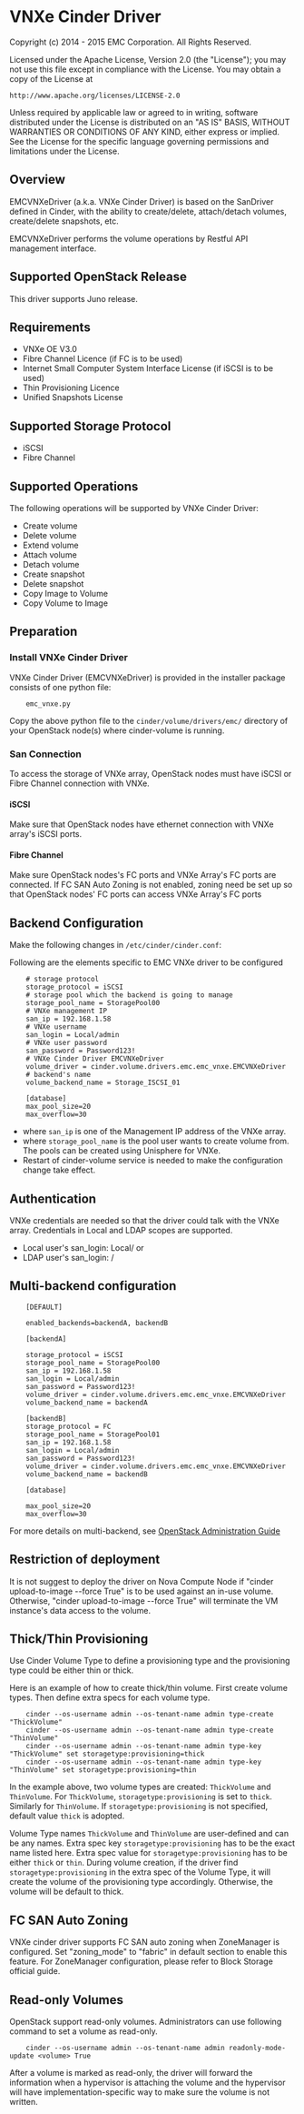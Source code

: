 # VNXe Cinder Driver

Copyright (c) 2014 - 2015 EMC Corporation.
All Rights Reserved.

Licensed under the Apache License, Version 2.0 (the "License"); you may not use this file except in compliance with the License. You may obtain a copy of the License at

    http://www.apache.org/licenses/LICENSE-2.0

Unless required by applicable law or agreed to in writing, software distributed under the License is distributed on an "AS IS" BASIS, WITHOUT WARRANTIES OR CONDITIONS OF ANY KIND, either express or implied.
See the License for the specific language governing permissions and limitations under the License.

## Overview

EMCVNXeDriver (a.k.a. VNXe Cinder Driver) is based on the SanDriver defined in Cinder, with the ability to create/delete, attach/detach volumes, create/delete snapshots, etc. 

EMCVNXeDriver performs the volume operations by Restful API management interface. 

## Supported OpenStack Release

This driver supports Juno release.

## Requirements

* VNXe OE V3.0
* Fibre Channel Licence (if FC is to be used)
* Internet Small Computer System Interface License (if iSCSI is to be used)
* Thin Provisioning Licence
* Unified Snapshots License

## Supported Storage Protocol

* iSCSI
* Fibre Channel

## Supported Operations

The following operations will be supported by VNXe Cinder Driver:

* Create volume
* Delete volume
* Extend volume
* Attach volume
* Detach volume
* Create snapshot
* Delete snapshot
* Copy Image to Volume
* Copy Volume to Image

## Preparation

### Install VNXe Cinder Driver

VNXe Cinder Driver (EMCVNXeDriver) is provided in the installer package consists of one python file:

        emc_vnxe.py
                                
Copy the above python file to the `cinder/volume/drivers/emc/` directory of your OpenStack node(s) where cinder-volume is running.

### San Connection

To access the storage of VNXe array, OpenStack nodes must have iSCSI or Fibre Channel connection with VNXe.

#### iSCSI

Make sure that OpenStack nodes have ethernet connection with VNXe array's iSCSI ports.

#### Fibre Channel

Make sure OpenStack nodes's FC ports and VNXe Array's FC ports are connected. If FC SAN Auto Zoning is not enabled, zoning need be set up so that OpenStack nodes' FC ports can access VNXe Array's FC ports

## Backend Configuration

Make the following changes in `/etc/cinder/cinder.conf`:

Following are the elements specific to EMC VNXe driver to be configured

        # storage protocol 
        storage_protocol = iSCSI
        # storage pool which the backend is going to manage
        storage_pool_name = StoragePool00
        # VNXe management IP 
        san_ip = 192.168.1.58
        # VNXe username
        san_login = Local/admin
        # VNXe user password
        san_password = Password123!
        # VNXe Cinder Driver EMCVNXeDriver
        volume_driver = cinder.volume.drivers.emc.emc_vnxe.EMCVNXeDriver
        # backend's name
        volume_backend_name = Storage_ISCSI_01

        [database]
        max_pool_size=20
        max_overflow=30


* where `san_ip` is one of the Management IP address of the VNXe array.
* where `storage_pool_name` is the pool user wants to create volume from. The pools can be created using Unisphere for VNXe.
* Restart of cinder-volume service is needed to make the configuration change take effect.

## Authentication

VNXe credentials are needed so that the driver could talk with the VNXe array. Credentials in Local and LDAP scopes are supported.

* Local user's san_login: Local/<username> or <username>
* LDAP user's san_login: <LDAP Domain Name>/<username>

## Multi-backend configuration

        [DEFAULT]

        enabled_backends=backendA, backendB

        [backendA]

        storage_protocol = iSCSI
        storage_pool_name = StoragePool00
        san_ip = 192.168.1.58
        san_login = Local/admin
        san_password = Password123!
        volume_driver = cinder.volume.drivers.emc.emc_vnxe.EMCVNXeDriver
        volume_backend_name = backendA

        [backendB]
        storage_protocol = FC
        storage_pool_name = StoragePool01
        san_ip = 192.168.1.58
        san_login = Local/admin
        san_password = Password123!
        volume_driver = cinder.volume.drivers.emc.emc_vnxe.EMCVNXeDriver
        volume_backend_name = backendB

        [database]

        max_pool_size=20
        max_overflow=30

For more details on multi-backend, see [OpenStack Administration Guide](http://docs.openstack.org/admin-guide-cloud/content/multi_backend.html)

## Restriction of deployment

It is not suggest to deploy the driver on Nova Compute Node if "cinder upload-to-image --force True" is to be used against an in-use volume. Otherwise, "cinder upload-to-image --force True" will terminate the VM instance's data access to the volume.

## Thick/Thin Provisioning

Use Cinder Volume Type to define a provisioning type and the provisioning type could be either thin or thick.

Here is an example of how to create thick/thin volume. First create volume types. Then define extra specs for each volume type.

        cinder --os-username admin --os-tenant-name admin type-create "ThickVolume"
        cinder --os-username admin --os-tenant-name admin type-create "ThinVolume"
        cinder --os-username admin --os-tenant-name admin type-key "ThickVolume" set storagetype:provisioning=thick
        cinder --os-username admin --os-tenant-name admin type-key "ThinVolume" set storagetype:provisioning=thin

In the example above, two volume types are created: `ThickVolume` and `ThinVolume`. For `ThickVolume`, `storagetype:provisioning` is set to `thick`. Similarly for `ThinVolume`. If `storagetype:provisioning` is not specified, default value `thick` is adopted.

Volume Type names `ThickVolume` and `ThinVolume` are user-defined and can be any names. Extra spec key `storagetype:provisioning` has to be the exact name listed here. Extra spec value for `storagetype:provisioning` has to be either `thick` or `thin`.
During volume creation, if the driver find `storagetype:provisioning` in the extra spec of the Volume Type, it will create the volume of the provisioning type accordingly. Otherwise, the volume will be default to thick.

## FC SAN Auto Zoning

VNXe cinder driver supports FC SAN auto zoning when ZoneManager is configured. Set "zoning_mode" to "fabric" in default section to enable this feature. For ZoneManager configuration, please refer to Block Storage official guide.

## Read-only Volumes

OpenStack support read-only volumes. Administrators can use following command to set a volume as read-only.

        cinder --os-username admin --os-tenant-name admin readonly-mode-update <volume> True

After a volume is marked as read-only, the driver will forward the information when a hypervisor is attaching the volume and the hypervisor will have implementation-specific way to make sure the volume is not written.
